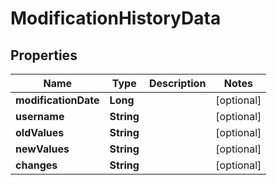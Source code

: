 

# ModificationHistoryData


## Properties

| Name | Type | Description | Notes |
|------------ | ------------- | ------------- | -------------|
|**modificationDate** | **Long** |  |  [optional] |
|**username** | **String** |  |  [optional] |
|**oldValues** | **String** |  |  [optional] |
|**newValues** | **String** |  |  [optional] |
|**changes** | **String** |  |  [optional] |



